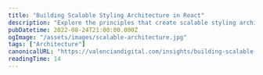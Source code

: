 ```yaml
---
title: "Building Scalable Styling Architecture in React"
description: "Explore the principles that create scalable styling architecture in react and learn practices that can achieve this desired architecture."
pubDatetime: 2022-08-24T21:00:00.000Z
ogImage: "/assets/images/scalable-architecture.jpg"
tags: ["Architecture"]
canonicalURL: "https://valenciandigital.com/insights/building-scalable-styling-architecture-in-react"
readingTime: 14
---
```

